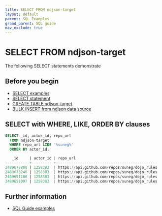 ```yaml
---
title: SELECT FROM ndjson-target
layout: default
parent: SQL Examples
grand_parent: SQL guide
nav_exclude: true
---
```

# SELECT FROM ndjson-target

The following SELECT statements demonstrate

## Before you begin
* [SELECT examples](/docs/sql-guide/examples/sql-eg-select/sql-eg-select-home)
* [SELECT statement](/docs/sql-guide/statements/statement-select)
* [CREATE TABLE ndjson-target](/docs/sql-guide/examples/sql-eg-table/sql-eg-table-create-ndjson-target)
* [BULK INSERT from ndjson data source](/docs/sql-guide/examples/sql-eg-insert/sql-eg-insert-bulk-ndjson-target)

## SELECT with WHERE, LIKE, ORDER BY clauses

```sql
SELECT _id, actor_id, repo_url
  FROM ndjson-target
  WHERE repo_url LIKE '%suneg%'
  ORDER BY actor_id;

   _id     | actor_id | repo_url
-----------+--------- +----------------------------------------------
2489677800 | 1258383  | https://api.github.com/repos/suneg/dojo_rules
2489673246 | 1258383  | https://api.github.com/repos/suneg/dojo_rules
2489651106 | 1258383  | https://api.github.com/repos/suneg/dojo_rules
2489651097 | 1258383  | https://api.github.com/repos/suneg/dojo_rules
```

## Further information

* [SQL Guide examples](/docs/sql-guide/examples/sql-eg-home)
